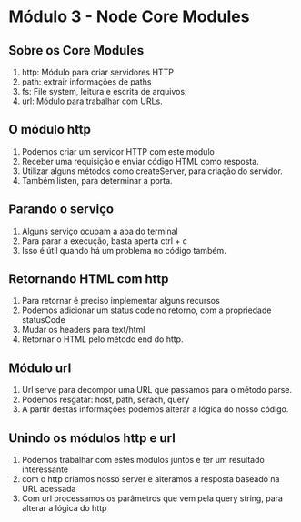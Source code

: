# Módulo 3 - Node Core Modules

## Sobre os Core Modules
1. http: Módulo para criar servidores HTTP
2. path: extrair informações de paths 
3. fs: File system, leitura e escrita de arquivos;
4. url: Módulo para trabalhar com URLs.

## O módulo http
1. Podemos criar um servidor HTTP com este módulo
2. Receber uma requisição e enviar código HTML como resposta.
3. Utilizar alguns métodos como createServer, para criação do servidor.
4. Também listen, para determinar a porta.

## Parando o serviço
1. Alguns serviço ocupam a aba do terminal
2. Para parar a execução, basta aperta ctrl + c
3. Isso é útil quando há um problema no código também.

## Retornando HTML com http
1. Para retornar é preciso implementar alguns recursos
2. Podemos adicionar um status code no retorno, com a propriedade statusCode
3. Mudar os headers para text/html
4. Retornar o HTML pelo método end do http.

## Módulo url
1. Url serve para decompor uma URL que passamos para o método parse.
2. Podemos resgatar: host, path, serach, query
3. A partir destas informações podemos alterar a lógica do nosso código.

## Unindo os módulos http e url
1. Podemos trabalhar com estes módulos juntos e ter um resultado interessante
2. com o http criamos nosso server e alteramos a resposta baseado na URL acessada
3. Com url processamos os parâmetros que vem pela query string, para alterar a lógica do http
